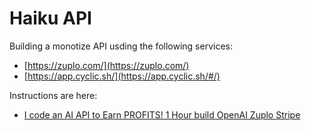 # Haiku API
Building a monotize API usding the following services:
- [https://zuplo.com/](https://zuplo.com/)
- [https://app.cyclic.sh/](https://app.cyclic.sh/#/)

Instructions are here:
- [I code an AI API to Earn PROFITS! 1 Hour build OpenAI Zuplo Stripe](https://www.youtube.com/watch?v=xe6wU26bf6s&t=3s)
